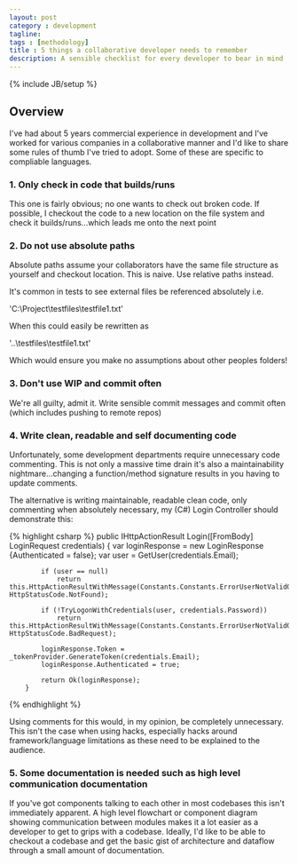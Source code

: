 ```yaml
---
layout: post
category : development
tagline: 
tags : [methodology]
title : 5 things a collaborative developer needs to remember
description: A sensible checklist for every developer to bear in mind
---
```

{% include JB/setup %}

## Overview

I've had about 5 years commercial experience in development and I've worked for various companies in a collaborative manner and I'd like to share some rules of thumb I've tried to adopt.  Some of these are specific to compliable languages.

### 1. Only check in code that builds/runs

 This one is fairly obvious; no one wants to check out broken code.  If possible, I checkout the code to a new location on the file system and check it builds/runs...which leads me onto the next point

### 2. Do not use absolute paths

 Absolute paths assume your collaborators have the same file structure as yourself and checkout location.  This is naive.  Use relative paths instead.

 It's common in tests to see external files be referenced absolutely i.e.

 'C:\Project\testfiles\testfile1.txt'

 When this could easily be rewritten as 

 '..\testfiles\testfile1.txt'

Which would ensure you make no assumptions about other peoples folders!

### 3. Don't use WIP and commit often

We're all guilty, admit it.  Write sensible commit messages and commit often (which includes pushing to remote repos)

### 4. Write clean, readable and self documenting code

Unfortunately, some development departments require unnecessary code commenting.  This is not only a massive time drain it's also a maintainability nightmare...changing a function/method signature results in you having to update comments.

The alternative is writing maintainable, readable clean code, only commenting when absolutely necessary, my (C#) Login Controller should demonstrate this:

{% highlight csharp %}
        public IHttpActionResult Login([FromBody] LoginRequest credentials)
        {
            var loginResponse = new LoginResponse {Authenticated = false};
            var user = GetUser(credentials.Email);

            if (user == null)
                return this.HttpActionResultWithMessage(Constants.Constants.ErrorUserNotValidOrIncorrectCredentials, HttpStatusCode.NotFound);

            if (!TryLogonWithCredentials(user, credentials.Password))
                return this.HttpActionResultWithMessage(Constants.Constants.ErrorUserNotValidOrIncorrectCredentials, HttpStatusCode.BadRequest);

            loginResponse.Token = _tokenProvider.GenerateToken(credentials.Email);
            loginResponse.Authenticated = true;

            return Ok(loginResponse);
        }
{% endhighlight %}

Using comments for this would, in my opinion, be completely unnecessary.  This isn't the case when using hacks, especially hacks around framework/language limitations as these need to be explained to the audience.

### 5. Some documentation is needed such as high level communication documentation

If you've got components talking to each other in most codebases this isn't immediately apparent.  A high level flowchart or component diagram showing communication between modules makes it a lot easier as a developer to get to grips with a codebase.  Ideally, I'd like to be able to checkout a codebase and get the basic gist of architecture and dataflow through a small amount of documentation. 






